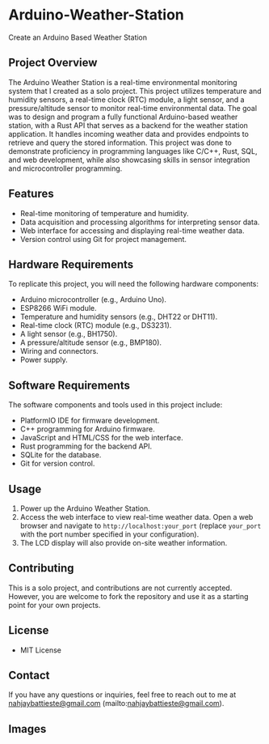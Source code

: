 # Arduino-Weather-Station
Create an Arduino Based Weather Station

## Project Overview

The Arduino Weather Station is a real-time environmental monitoring system that I created as a solo project. This project utilizes temperature and humidity sensors, a real-time clock (RTC) module, a light sensor, and a pressure/altitude sensor to monitor real-time environmental data. The goal was to design and program a fully functional Arduino-based weather station, with a Rust API that serves as a backend for the weather station application. It handles incoming weather data and provides endpoints to retrieve and query the stored information. This project was done to demonstrate proficiency in programming languages like C/C++, Rust, SQL, and web development, while also showcasing skills in sensor integration and microcontroller programming.


## Features
- Real-time monitoring of temperature and humidity.
- Data acquisition and processing algorithms for interpreting sensor data.
- Web interface for accessing and displaying real-time weather data.
- Version control using Git for project management.

## Hardware Requirements

To replicate this project, you will need the following hardware components:

- Arduino microcontroller (e.g., Arduino Uno).
- ESP8266 WiFi module.
- Temperature and humidity sensors (e.g., DHT22 or DHT11).
- Real-time clock (RTC) module (e.g., DS3231).
- A light sensor (e.g., BH1750).
- A pressure/altitude sensor (e.g., BMP180).
- Wiring and connectors.
- Power supply.

## Software Requirements

The software components and tools used in this project include:

- PlatformIO IDE for firmware development.
- C++ programming for Arduino firmware.
- JavaScript and HTML/CSS for the web interface.
- Rust programming for the backend API.
- SQLite for the database.
- Git for version control.


## Usage

1. Power up the Arduino Weather Station.
2. Access the web interface to view real-time weather data. Open a web browser and navigate to `http://localhost:your_port` (replace `your_port` with the port number specified in your configuration).
3. The LCD display will also provide on-site weather information.

## Contributing

This is a solo project, and contributions are not currently accepted. However, you are welcome to fork the repository and use it as a starting point for your own projects.

## License

- MIT License

## Contact

If you have any questions or inquiries, feel free to reach out to me at nahjaybattieste@gmail.com (mailto:nahjaybattieste@gmail.com).

## Images

